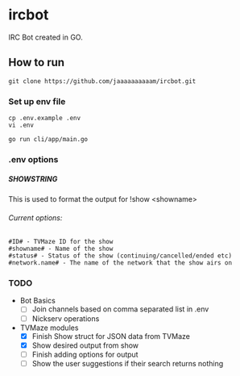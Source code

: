 # ircbot
IRC Bot created in GO.

## How to run

`git clone https://github.com/jaaaaaaaaaam/ircbot.git`

### Set up env file
```
cp .env.example .env
vi .env
```

`go run cli/app/main.go`

### .env options

##### SHOWSTRING

This is used to format the output for !show &lt;showname&gt;

###### Current options:
```
#ID# - TVMaze ID for the show
#showname# - Name of the show
#status# - Status of the show (continuing/cancelled/ended etc)
#network.name# - The name of the network that the show airs on
```


### TODO
- Bot Basics
  - [ ] Join channels based on comma separated list in .env
  - [ ] Nickserv operations
- TVMaze modules
  - [x] Finish Show struct for JSON data from TVMaze
  - [x] Show desired output from show
  - [ ] Finish adding options for output
  - [ ] Show the user suggestions if their search returns nothing
